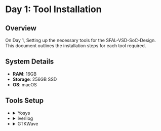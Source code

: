 # Day 1: Tool Installation

## Overview
On Day 1, Setting up the necessary tools for the SFAL-VSD-SoC-Design. This document outlines the installation steps for each tool required.

## System Details
- **RAM**: 16GB
- **Storage**: 256GB SSD
- **OS**: macOS

## Tools Setup

<ul>
    <li>
        <details>
            <summary>Yosys</summary>
            <p>Instructions:</p>
            <pre>
```bash
$ /bin/bash -c "$(curl -fsSL https://raw.githubusercontent.com/Homebrew/install/HEAD/install.sh)"
$ git clone https://github.com/YosysHQ/yosys.git
$ brew install cmake gcc gawk tcl-tk libtool bison flex make
$ brew install graphviz
$ cd yosys
$ git submodule update --init
$ make
$ yosys --version
        </pre>
        <img width="870" alt="Yosys Installation Screenshot" src="https://github.com/user-attachments/assets/1d38c5b6-e74d-4e15-9380-0fdf94153099">
    </details>
</li>
<li>
    <details>
        <summary>Iverilog</summary>
        <p>Instructions:</p>
        <pre>
$ brew install icarus-verilog
        </pre>
        <img width="1376" alt="Iverilog Installation Screenshot" src="https://github.com/user-attachments/assets/2c9e56af-bbc6-425c-b3db-317dc7d9b6a4">
    </details>
</li>
<li>
    <details>
        <summary>GTKWave</summary>
        <p>Instructions:</p>
        <pre>
$ brew install gtkwave
        </pre>
        <img width="1386" alt="GTKWave Installation Screenshot" src="https://github.com/user-attachments/assets/552f76c7-920f-4930-98e7-5d804b43d3ee">
    </details>
</li>
</ul>
